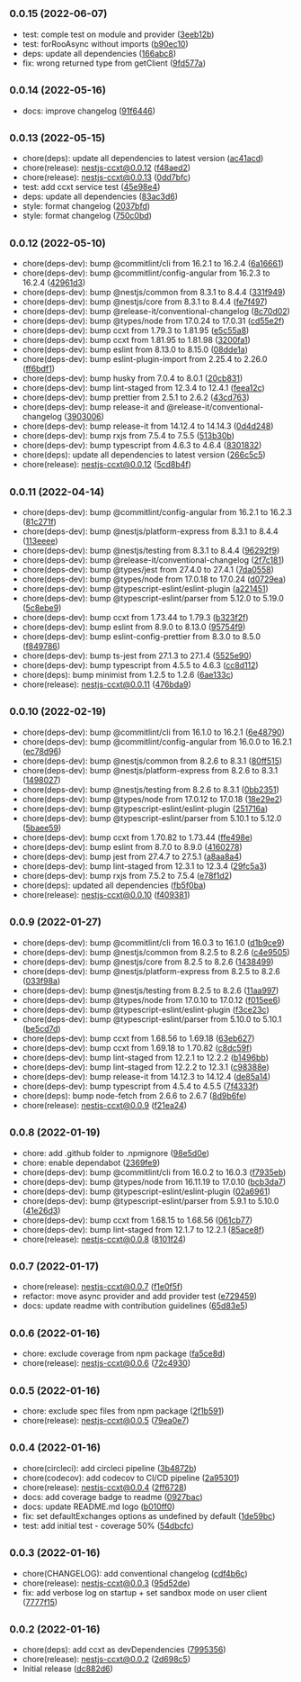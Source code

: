 ## <small>0.0.15 (2022-06-07)</small>

* test: comple test on module and provider ([3eeb12b](https://github.com/fasenderos/nestjs-ccxt/commit/3eeb12b))
* test: forRooAsync without imports ([b90ec10](https://github.com/fasenderos/nestjs-ccxt/commit/b90ec10))
* deps: update all dependencies ([166abc8](https://github.com/fasenderos/nestjs-ccxt/commit/166abc8))
* fix: wrong returned type from getClient ([9fd577a](https://github.com/fasenderos/nestjs-ccxt/commit/9fd577a))



## <small>0.0.14 (2022-05-16)</small>

* docs: improve changelog ([91f6446](https://github.com/fasenderos/nestjs-ccxt/commit/91f6446))



## <small>0.0.13 (2022-05-15)</small>

* chore(deps): update all dependencies to latest version ([ac41acd](https://github.com/fasenderos/nestjs-ccxt/commit/ac41acd))
* chore(release): nestjs-ccxt@0.0.12 ([f48aed2](https://github.com/fasenderos/nestjs-ccxt/commit/f48aed2))
* chore(release): nestjs-ccxt@0.0.13 ([0dd7bfc](https://github.com/fasenderos/nestjs-ccxt/commit/0dd7bfc))
* test: add ccxt service test ([45e98e4](https://github.com/fasenderos/nestjs-ccxt/commit/45e98e4))
* deps: update all dependencies ([83ac3d6](https://github.com/fasenderos/nestjs-ccxt/commit/83ac3d6))
* style: format changelog ([2037bfd](https://github.com/fasenderos/nestjs-ccxt/commit/2037bfd))
* style: format changelog ([750c0bd](https://github.com/fasenderos/nestjs-ccxt/commit/750c0bd))



## <small>0.0.12 (2022-05-10)</small>

* chore(deps-dev): bump @commitlint/cli from 16.2.1 to 16.2.4 ([6a16661](https://github.com/fasenderos/nestjs-ccxt/commit/6a16661))
* chore(deps-dev): bump @commitlint/config-angular from 16.2.3 to 16.2.4 ([42961d3](https://github.com/fasenderos/nestjs-ccxt/commit/42961d3))
* chore(deps-dev): bump @nestjs/common from 8.3.1 to 8.4.4 ([331f949](https://github.com/fasenderos/nestjs-ccxt/commit/331f949))
* chore(deps-dev): bump @nestjs/core from 8.3.1 to 8.4.4 ([fe7f497](https://github.com/fasenderos/nestjs-ccxt/commit/fe7f497))
* chore(deps-dev): bump @release-it/conventional-changelog ([8c70d02](https://github.com/fasenderos/nestjs-ccxt/commit/8c70d02))
* chore(deps-dev): bump @types/node from 17.0.24 to 17.0.31 ([cd55e2f](https://github.com/fasenderos/nestjs-ccxt/commit/cd55e2f))
* chore(deps-dev): bump ccxt from 1.79.3 to 1.81.95 ([e5c55a8](https://github.com/fasenderos/nestjs-ccxt/commit/e5c55a8))
* chore(deps-dev): bump ccxt from 1.81.95 to 1.81.98 ([3200fa1](https://github.com/fasenderos/nestjs-ccxt/commit/3200fa1))
* chore(deps-dev): bump eslint from 8.13.0 to 8.15.0 ([08dde1a](https://github.com/fasenderos/nestjs-ccxt/commit/08dde1a))
* chore(deps-dev): bump eslint-plugin-import from 2.25.4 to 2.26.0 ([ff6bdf1](https://github.com/fasenderos/nestjs-ccxt/commit/ff6bdf1))
* chore(deps-dev): bump husky from 7.0.4 to 8.0.1 ([20cb831](https://github.com/fasenderos/nestjs-ccxt/commit/20cb831))
* chore(deps-dev): bump lint-staged from 12.3.4 to 12.4.1 ([feea12c](https://github.com/fasenderos/nestjs-ccxt/commit/feea12c))
* chore(deps-dev): bump prettier from 2.5.1 to 2.6.2 ([43cd763](https://github.com/fasenderos/nestjs-ccxt/commit/43cd763))
* chore(deps-dev): bump release-it and @release-it/conventional-changelog ([3903006](https://github.com/fasenderos/nestjs-ccxt/commit/3903006))
* chore(deps-dev): bump release-it from 14.12.4 to 14.14.3 ([0d4d248](https://github.com/fasenderos/nestjs-ccxt/commit/0d4d248))
* chore(deps-dev): bump rxjs from 7.5.4 to 7.5.5 ([513b30b](https://github.com/fasenderos/nestjs-ccxt/commit/513b30b))
* chore(deps-dev): bump typescript from 4.6.3 to 4.6.4 ([8301832](https://github.com/fasenderos/nestjs-ccxt/commit/8301832))
* chore(deps): update all dependencies to latest version ([266c5c5](https://github.com/fasenderos/nestjs-ccxt/commit/266c5c5))
* chore(release): nestjs-ccxt@0.0.12 ([5cd8b4f](https://github.com/fasenderos/nestjs-ccxt/commit/5cd8b4f))



## <small>0.0.11 (2022-04-14)</small>

* chore(deps-dev): bump @commitlint/config-angular from 16.2.1 to 16.2.3 ([81c271f](https://github.com/fasenderos/nestjs-ccxt/commit/81c271f))
* chore(deps-dev): bump @nestjs/platform-express from 8.3.1 to 8.4.4 ([113eeee](https://github.com/fasenderos/nestjs-ccxt/commit/113eeee))
* chore(deps-dev): bump @nestjs/testing from 8.3.1 to 8.4.4 ([96292f9](https://github.com/fasenderos/nestjs-ccxt/commit/96292f9))
* chore(deps-dev): bump @release-it/conventional-changelog ([2f7c181](https://github.com/fasenderos/nestjs-ccxt/commit/2f7c181))
* chore(deps-dev): bump @types/jest from 27.4.0 to 27.4.1 ([7da0558](https://github.com/fasenderos/nestjs-ccxt/commit/7da0558))
* chore(deps-dev): bump @types/node from 17.0.18 to 17.0.24 ([d0729ea](https://github.com/fasenderos/nestjs-ccxt/commit/d0729ea))
* chore(deps-dev): bump @typescript-eslint/eslint-plugin ([a221451](https://github.com/fasenderos/nestjs-ccxt/commit/a221451))
* chore(deps-dev): bump @typescript-eslint/parser from 5.12.0 to 5.19.0 ([5c8ebe9](https://github.com/fasenderos/nestjs-ccxt/commit/5c8ebe9))
* chore(deps-dev): bump ccxt from 1.73.44 to 1.79.3 ([b323f2f](https://github.com/fasenderos/nestjs-ccxt/commit/b323f2f))
* chore(deps-dev): bump eslint from 8.9.0 to 8.13.0 ([95754f9](https://github.com/fasenderos/nestjs-ccxt/commit/95754f9))
* chore(deps-dev): bump eslint-config-prettier from 8.3.0 to 8.5.0 ([f849786](https://github.com/fasenderos/nestjs-ccxt/commit/f849786))
* chore(deps-dev): bump ts-jest from 27.1.3 to 27.1.4 ([5525e90](https://github.com/fasenderos/nestjs-ccxt/commit/5525e90))
* chore(deps-dev): bump typescript from 4.5.5 to 4.6.3 ([cc8d112](https://github.com/fasenderos/nestjs-ccxt/commit/cc8d112))
* chore(deps): bump minimist from 1.2.5 to 1.2.6 ([6ae133c](https://github.com/fasenderos/nestjs-ccxt/commit/6ae133c))
* chore(release): nestjs-ccxt@0.0.11 ([476bda9](https://github.com/fasenderos/nestjs-ccxt/commit/476bda9))



## <small>0.0.10 (2022-02-19)</small>

* chore(deps-dev): bump @commitlint/cli from 16.1.0 to 16.2.1 ([6e48790](https://github.com/fasenderos/nestjs-ccxt/commit/6e48790))
* chore(deps-dev): bump @commitlint/config-angular from 16.0.0 to 16.2.1 ([ec78d96](https://github.com/fasenderos/nestjs-ccxt/commit/ec78d96))
* chore(deps-dev): bump @nestjs/common from 8.2.6 to 8.3.1 ([80ff515](https://github.com/fasenderos/nestjs-ccxt/commit/80ff515))
* chore(deps-dev): bump @nestjs/platform-express from 8.2.6 to 8.3.1 ([1498027](https://github.com/fasenderos/nestjs-ccxt/commit/1498027))
* chore(deps-dev): bump @nestjs/testing from 8.2.6 to 8.3.1 ([0bb2351](https://github.com/fasenderos/nestjs-ccxt/commit/0bb2351))
* chore(deps-dev): bump @types/node from 17.0.12 to 17.0.18 ([18e29e2](https://github.com/fasenderos/nestjs-ccxt/commit/18e29e2))
* chore(deps-dev): bump @typescript-eslint/eslint-plugin ([251716a](https://github.com/fasenderos/nestjs-ccxt/commit/251716a))
* chore(deps-dev): bump @typescript-eslint/parser from 5.10.1 to 5.12.0 ([5baee59](https://github.com/fasenderos/nestjs-ccxt/commit/5baee59))
* chore(deps-dev): bump ccxt from 1.70.82 to 1.73.44 ([ffe498e](https://github.com/fasenderos/nestjs-ccxt/commit/ffe498e))
* chore(deps-dev): bump eslint from 8.7.0 to 8.9.0 ([4160278](https://github.com/fasenderos/nestjs-ccxt/commit/4160278))
* chore(deps-dev): bump jest from 27.4.7 to 27.5.1 ([a8aa8a4](https://github.com/fasenderos/nestjs-ccxt/commit/a8aa8a4))
* chore(deps-dev): bump lint-staged from 12.3.1 to 12.3.4 ([29fc5a3](https://github.com/fasenderos/nestjs-ccxt/commit/29fc5a3))
* chore(deps-dev): bump rxjs from 7.5.2 to 7.5.4 ([e78f1d2](https://github.com/fasenderos/nestjs-ccxt/commit/e78f1d2))
* chore(deps): updated all dependencies ([fb5f0ba](https://github.com/fasenderos/nestjs-ccxt/commit/fb5f0ba))
* chore(release): nestjs-ccxt@0.0.10 ([f409381](https://github.com/fasenderos/nestjs-ccxt/commit/f409381))



## <small>0.0.9 (2022-01-27)</small>

* chore(deps-dev): bump @commitlint/cli from 16.0.3 to 16.1.0 ([d1b9ce9](https://github.com/fasenderos/nestjs-ccxt/commit/d1b9ce9))
* chore(deps-dev): bump @nestjs/common from 8.2.5 to 8.2.6 ([c4e9505](https://github.com/fasenderos/nestjs-ccxt/commit/c4e9505))
* chore(deps-dev): bump @nestjs/core from 8.2.5 to 8.2.6 ([1438499](https://github.com/fasenderos/nestjs-ccxt/commit/1438499))
* chore(deps-dev): bump @nestjs/platform-express from 8.2.5 to 8.2.6 ([033f98a](https://github.com/fasenderos/nestjs-ccxt/commit/033f98a))
* chore(deps-dev): bump @nestjs/testing from 8.2.5 to 8.2.6 ([11aa997](https://github.com/fasenderos/nestjs-ccxt/commit/11aa997))
* chore(deps-dev): bump @types/node from 17.0.10 to 17.0.12 ([f015ee6](https://github.com/fasenderos/nestjs-ccxt/commit/f015ee6))
* chore(deps-dev): bump @typescript-eslint/eslint-plugin ([f3ce23c](https://github.com/fasenderos/nestjs-ccxt/commit/f3ce23c))
* chore(deps-dev): bump @typescript-eslint/parser from 5.10.0 to 5.10.1 ([be5cd7d](https://github.com/fasenderos/nestjs-ccxt/commit/be5cd7d))
* chore(deps-dev): bump ccxt from 1.68.56 to 1.69.18 ([63eb627](https://github.com/fasenderos/nestjs-ccxt/commit/63eb627))
* chore(deps-dev): bump ccxt from 1.69.18 to 1.70.82 ([c8dc59f](https://github.com/fasenderos/nestjs-ccxt/commit/c8dc59f))
* chore(deps-dev): bump lint-staged from 12.2.1 to 12.2.2 ([b1496bb](https://github.com/fasenderos/nestjs-ccxt/commit/b1496bb))
* chore(deps-dev): bump lint-staged from 12.2.2 to 12.3.1 ([c98388e](https://github.com/fasenderos/nestjs-ccxt/commit/c98388e))
* chore(deps-dev): bump release-it from 14.12.3 to 14.12.4 ([de85a14](https://github.com/fasenderos/nestjs-ccxt/commit/de85a14))
* chore(deps-dev): bump typescript from 4.5.4 to 4.5.5 ([7f4333f](https://github.com/fasenderos/nestjs-ccxt/commit/7f4333f))
* chore(deps): bump node-fetch from 2.6.6 to 2.6.7 ([8d9b6fe](https://github.com/fasenderos/nestjs-ccxt/commit/8d9b6fe))
* chore(release): nestjs-ccxt@0.0.9 ([f21ea24](https://github.com/fasenderos/nestjs-ccxt/commit/f21ea24))



## <small>0.0.8 (2022-01-19)</small>

* chore: add .github folder to .npmignore ([98e5d0e](https://github.com/fasenderos/nestjs-ccxt/commit/98e5d0e))
* chore: enable dependabot ([2369fe9](https://github.com/fasenderos/nestjs-ccxt/commit/2369fe9))
* chore(deps-dev): bump @commitlint/cli from 16.0.2 to 16.0.3 ([f7935eb](https://github.com/fasenderos/nestjs-ccxt/commit/f7935eb))
* chore(deps-dev): bump @types/node from 16.11.19 to 17.0.10 ([bcb3da7](https://github.com/fasenderos/nestjs-ccxt/commit/bcb3da7))
* chore(deps-dev): bump @typescript-eslint/eslint-plugin ([02a6961](https://github.com/fasenderos/nestjs-ccxt/commit/02a6961))
* chore(deps-dev): bump @typescript-eslint/parser from 5.9.1 to 5.10.0 ([41e26d3](https://github.com/fasenderos/nestjs-ccxt/commit/41e26d3))
* chore(deps-dev): bump ccxt from 1.68.15 to 1.68.56 ([061cb77](https://github.com/fasenderos/nestjs-ccxt/commit/061cb77))
* chore(deps-dev): bump lint-staged from 12.1.7 to 12.2.1 ([85ace8f](https://github.com/fasenderos/nestjs-ccxt/commit/85ace8f))
* chore(release): nestjs-ccxt@0.0.8 ([8101f24](https://github.com/fasenderos/nestjs-ccxt/commit/8101f24))



## <small>0.0.7 (2022-01-17)</small>

* chore(release): nestjs-ccxt@0.0.7 ([f1e0f5f](https://github.com/fasenderos/nestjs-ccxt/commit/f1e0f5f))
* refactor: move async provider and add provider test ([e729459](https://github.com/fasenderos/nestjs-ccxt/commit/e729459))
* docs: update readme with contribution guidelines ([65d83e5](https://github.com/fasenderos/nestjs-ccxt/commit/65d83e5))



## <small>0.0.6 (2022-01-16)</small>

* chore: exclude coverage from npm package ([fa5ce8d](https://github.com/fasenderos/nestjs-ccxt/commit/fa5ce8d))
* chore(release): nestjs-ccxt@0.0.6 ([72c4930](https://github.com/fasenderos/nestjs-ccxt/commit/72c4930))



## <small>0.0.5 (2022-01-16)</small>

* chore: exclude spec files from npm package ([2f1b591](https://github.com/fasenderos/nestjs-ccxt/commit/2f1b591))
* chore(release): nestjs-ccxt@0.0.5 ([79ea0e7](https://github.com/fasenderos/nestjs-ccxt/commit/79ea0e7))



## <small>0.0.4 (2022-01-16)</small>

* chore(circleci): add circleci pipeline ([3b4872b](https://github.com/fasenderos/nestjs-ccxt/commit/3b4872b))
* chore(codecov): add codecov to CI/CD pipeline ([2a95301](https://github.com/fasenderos/nestjs-ccxt/commit/2a95301))
* chore(release): nestjs-ccxt@0.0.4 ([2ff6728](https://github.com/fasenderos/nestjs-ccxt/commit/2ff6728))
* docs: add coverage badge to readme ([0927bac](https://github.com/fasenderos/nestjs-ccxt/commit/0927bac))
* docs: update README.md logo ([b010ff0](https://github.com/fasenderos/nestjs-ccxt/commit/b010ff0))
* fix: set defaultExchanges options as undefined by default ([1de59bc](https://github.com/fasenderos/nestjs-ccxt/commit/1de59bc))
* test: add initial test - coverage 50% ([54dbcfc](https://github.com/fasenderos/nestjs-ccxt/commit/54dbcfc))



## <small>0.0.3 (2022-01-16)</small>

* chore(CHANGELOG): add conventional changelog ([cdf4b6c](https://github.com/fasenderos/nestjs-ccxt/commit/cdf4b6c))
* chore(release): nestjs-ccxt@0.0.3 ([95d52de](https://github.com/fasenderos/nestjs-ccxt/commit/95d52de))
* fix: add verbose log on startup + set sandbox mode on user client ([7777f15](https://github.com/fasenderos/nestjs-ccxt/commit/7777f15))



## <small>0.0.2 (2022-01-16)</small>

* chore(deps): add ccxt as devDependencies ([7995356](https://github.com/fasenderos/nestjs-ccxt/commit/7995356))
* chore(release): nestjs-ccxt@0.0.2 ([2d698c5](https://github.com/fasenderos/nestjs-ccxt/commit/2d698c5))
* Initial release ([dc882d6](https://github.com/fasenderos/nestjs-ccxt/commit/dc882d6))



